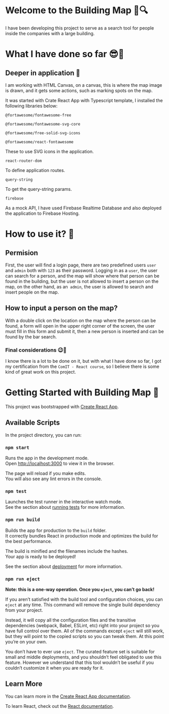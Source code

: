 # Welcome to the Building Map 🏢🔍
 
I have been developing this project to serve as a search tool for people inside the companies with a large building.
 
# What I have done so far 😎🤩

## Deeper in application 🤿

I am working with HTML Canvas, on a canvas, this is where the map image is drawn, and it gets some actions, such as marking spots on the map.
 
It was started with Crate React App with Typescript template, I installed the following libraries below:
 
`@fortawesome/fontawesome-free`

`@fortawesome/fontawesome-svg-core`

`@fortawesome/free-solid-svg-icons`

`@fortawesome/react-fontawesome`
 
These to use SVG icons in the application.

`react-router-dom`

To define application routes.

`query-string`

To get the query-string params.
 
`firebase`

As a mock API, I have used Firebase Realtime Database and also deployed the application to Firebase Hosting. 

# How to use it? 🤔

## Permision
First, the user will find a login page, there are two predefined users `user` and `admin` both with `123` as their password.
Logging in as a `user`, the user can search for a person, and the map will show where that person can be found in the building, but the user is not allowed to insert a person on the map, on the other hand, as an` admin`, the user is allowed to search and insert people on the map.

## How to input a person on the map?
With a double click on the location on the map where the person can be found, a form will open in the upper right corner of the screen, the user must fill in this form and submit it, then a new person is inserted and can be found by the bar search. 

### Final considerations 😉👊

I know there is a lot to be done on it, but with what I have done so far, I got my certification from the `ComIT - React course`, so I believe there is some kind of great work on this project.
 
# Getting Started with Building Map 🚀

This project was bootstrapped with [Create React App](https://github.com/facebook/create-react-app).

## Available Scripts

In the project directory, you can run:

### `npm start`

Runs the app in the development mode.\
Open [http://localhost:3000](http://localhost:3000) to view it in the browser.

The page will reload if you make edits.\
You will also see any lint errors in the console.

### `npm test`

Launches the test runner in the interactive watch mode.\
See the section about [running tests](https://facebook.github.io/create-react-app/docs/running-tests) for more information.

### `npm run build`

Builds the app for production to the `build` folder.\
It correctly bundles React in production mode and optimizes the build for the best performance.

The build is minified and the filenames include the hashes.\
Your app is ready to be deployed!

See the section about [deployment](https://facebook.github.io/create-react-app/docs/deployment) for more information.

### `npm run eject`

**Note: this is a one-way operation. Once you `eject`, you can’t go back!**

If you aren’t satisfied with the build tool and configuration choices, you can `eject` at any time. This command will remove the single build dependency from your project.

Instead, it will copy all the configuration files and the transitive dependencies (webpack, Babel, ESLint, etc) right into your project so you have full control over them. All of the commands except `eject` will still work, but they will point to the copied scripts so you can tweak them. At this point you’re on your own.

You don’t have to ever use `eject`. The curated feature set is suitable for small and middle deployments, and you shouldn’t feel obligated to use this feature. However we understand that this tool wouldn’t be useful if you couldn’t customize it when you are ready for it.

## Learn More

You can learn more in the [Create React App documentation](https://facebook.github.io/create-react-app/docs/getting-started).

To learn React, check out the [React documentation](https://reactjs.org/).
